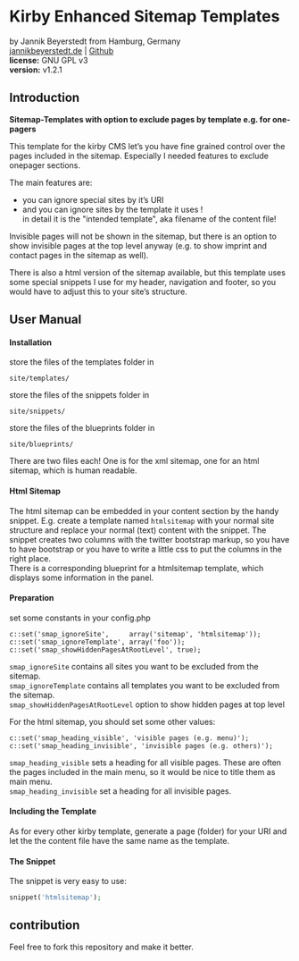 # Kirby Enhanced Sitemap Templates
by Jannik Beyerstedt from Hamburg, Germany  
[jannikbeyerstedt.de](http://jannikbeyerstedt.de) | [Github](https://github.com/jbeyerstedt)  
**license:** GNU GPL v3  
**version:** v1.2.1

## Introduction
**Sitemap-Templates with option to exclude pages by template e.g. for one-pagers**

This template for the kirby CMS let’s you have fine grained control over the pages included in the sitemap. Especially I needed features to exclude onepager sections.

The main features are:

- you can ignore special sites by it’s URI
- and you can ignore sites by the template it uses !  
in detail it is the "intended template", aka filename of the content file!

Invisible pages will not be shown in the sitemap, but there is an option to show invisible pages at the top level anyway (e.g. to show imprint and contact pages in the sitemap as well).

There is also a html version of the sitemap available, but this template uses some special snippets I use for my header, navigation and footer, so you would have to adjust this to your site’s structure.

## User Manual

#### Installation
store the files of the templates folder in

	site/templates/

store the files of the snippets folder in

	site/snippets/

store the files of the blueprints folder in

	site/blueprints/

There are two files each! One is for the xml sitemap, one for an html sitemap, which is human readable.

#### Html Sitemap
The html sitemap can be embedded in your content section by the handy snippet. E.g. create a template named `htmlsitemap` with your normal site structure and replace your normal (text) content with the snippet. The snippet creates two columns with the twitter bootstrap markup, so you have to have bootstrap or you have to write a little css to put the columns in the right place.  
There is a corresponding blueprint for a htmlsitemap template, which displays some information in the panel.


#### Preparation
set some constants in your config.php

    c::set('smap_ignoreSite',     array('sitemap', 'htmlsitemap'));
    c::set('smap_ignoreTemplate', array('foo'));
    c::set('smap_showHiddenPagesAtRootLevel', true);

`smap_ignoreSite` contains all sites you want to be excluded from the sitemap.  
`smap_ignoreTemplate` contains all templates you want to be excluded from the sitemap.  
`smap_showHiddenPagesAtRootLevel` option to show hidden pages at top level

For the html sitemap, you should set some other values:

    c::set('smap_heading_visible', 'visible pages (e.g. menu)');
    c::set('smap_heading_invisible', 'invisible pages (e.g. others)');

`smap_heading_visible` sets a heading for all visible pages. These are often the pages included in the main menu, so it would be nice to title them as main menu.  
`smap_heading_invisible` set a heading for all invisible pages.

#### Including the Template
As for every other kirby template, generate a page (folder) for your URI and let the the content file have the same name as the template.

#### The Snippet
The snippet is very easy to use:

```php
snippet('htmlsitemap');
```


## contribution
Feel free to fork this repository and make it better.

